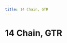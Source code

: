 ```yaml
---
title: 14 Chain, GTR
---
```

# 14 Chain, GTR
<ClientOnly>
<AssetLoader :reloadOnce="true" />
<GameSlides :jsonFileToLoad="'gtr/14chain_a.json'" :useRandomSeed="false" :useManualData="false" :replay="true"></GameSlides>

</ClientOnly>